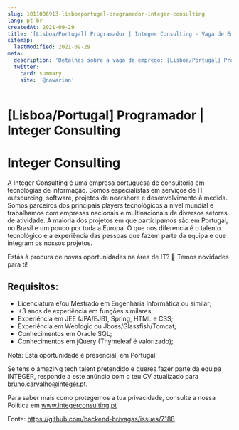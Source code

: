 ```yaml
---
slug: 1011006913-lisboaportugal-programador-integer-consulting
lang: pt-br
createdAt: 2021-09-29
title: '[Lisboa/Portugal] Programador | Integer Consulting - Vaga de Emprego'
sitemap:
  lastModified: 2021-09-29
meta:
  description: 'Detalhes sobre a vaga de emprego: [Lisboa/Portugal] Programador | Integer Consulting'
  twitter:
    card: summary
    site: '@nawarian'
---
```


# [Lisboa/Portugal] Programador | Integer Consulting

# Integer Consulting

A Integer Consulting é uma empresa portuguesa de consultoria em tecnologias de informação. Somos especialistas em serviços de IT outsourcing, software, projetos de nearshore e desenvolvimento à medida. Somos parceiros dos principais players tecnológicos a nível mundial e trabalhamos com empresas nacionais e multinacionais de diversos setores de atividade. A maioria dos projetos em que participamos são em Portugal, no Brasil e um pouco por toda a Europa. O que nos diferencia é o talento tecnológico e a experiência das pessoas que fazem parte da equipa e que integram os nossos projetos.

Estás à procura de novas oportunidades na área de IT? 👀 Temos novidades para ti!

## Requisitos:

- Licenciatura e/ou Mestrado em Engenharia Informática ou similar;
- +3 anos de experiência em funções similares;
- Experiência em JEE (JPA/EJB), Spring, HTML e CSS;
- Experiência em Weblogic ou Jboss/Glassfish/Tomcat;
- Conhecimentos em Oracle SQL; 
- Conhecimentos em jQuery (Thymeleaf é valorizado);

Nota: Esta oportunidade é presencial, em Portugal.

Se tens o amazINg tech talent pretendido e queres fazer parte da equipa INTEGER, responde a este anúncio com o teu CV atualizado para bruno.carvalho@integer.pt.

Para saber mais como protegemos a tua privacidade, consulte a nossa Política em www.integerconsulting.pt

Fonte: https://github.com/backend-br/vagas/issues/7188